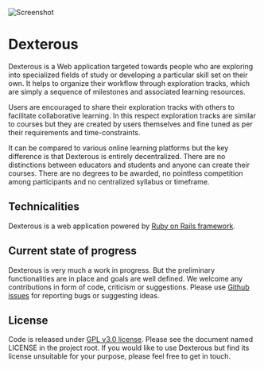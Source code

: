 ![Screenshot](http://i.imgur.com/qUwNIyL.png)

# Dexterous

Dexterous is a Web application targeted towards people who are exploring
into specialized fields of study or developing a particular skill set on
their own. It helps to organize their workflow through exploration tracks,
which are simply a sequence of milestones and associated learning resources.

Users are encouraged to share their exploration tracks with others to
facilitate collaborative learning. In this respect exploration tracks are
similar to courses but they are created by users themselves and fine tuned
as per their requirements and time-constraints.

It can be compared to various online learning platforms but the key difference
is that Dexterous is entirely decentralized. There are no distinctions
between educators and students and anyone can create their courses. There are
no degrees to be awarded, no pointless competition among participants and
no centralized syllabus or timeframe.

## Technicalities

Dexterous is a web application powered by [Ruby on Rails framework](http://rubyonrails.org/).

## Current state of progress

Dexterous is very much a work in progress. But the preliminary functionalities
are in place and goals are well defined. We welcome any contributions in form
of code, criticism or suggestions. Please use
[Github issues](https://github.com/lorefnon/dexterous/issues) for reporting bugs
or suggesting ideas.

## License

Code is released under [GPL v3.0 license](https://www.gnu.org/copyleft/gpl.html).
Please see the document named LICENSE in the project root. If you would like to
use Dexterous but find its license unsuitable for your purpose, please
feel free to get in touch.
